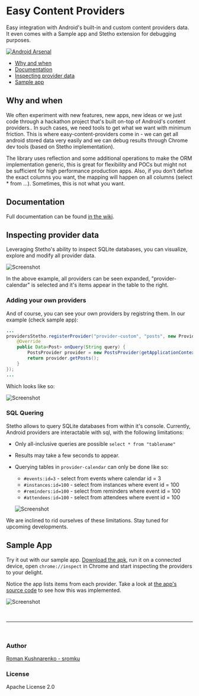 # Easy Content Providers
Easy integration with Android's built-in and custom content providers data. It even comes with a Sample app and Stetho extension for debugging purposes.

[![Android Arsenal](https://img.shields.io/badge/Android%20Arsenal-easy--content--providers-brightgreen.svg?style=flat)](http://android-arsenal.com/details/1/2334)


- [Why and when](#why-and-when)
- [Documentation](#documentation)
- [Inspecting provider data](#inspecting-provider-data)
- [Sample app](#sample-app)

## Why and when
We often experiment with new features, new apps, new ideas or we just code through a hackathon project that's built on-top of Android's content providers.. In such cases, we need tools to get what we want with minimum friction. This is where easy-content-providers come in - we can get all android stored data very easily and we can debug results through Chrome dev tools (based on Stetho implementation).

The library uses reflection and some additional operations to make the ORM implementation generic, this is great for flexibility and POCs but might not be sufficient for high performance production apps. Also, if you don't define the exact columns you want, the mapping will happen on all columns (select * from ...). Sometimes, this is not what you want.


## Documentation

Full documentation can be found [in the wiki](https://github.com/EverythingMe/easy-content-providers/wiki).


## Inspecting provider data

Leveraging Stetho's ability to inspect SQLite databases, you can visualize, explore and modify all provider data.

![Screenshot](https://github.com/EverythingMe/easy-content-providers/wiki/images/stetho-providers.png)

In the above example, all providers can be seen expanded, "provider-calendar" is selected and it's items appear in the table to the right.

### Adding your own providers
And of course, you can see your own providers by registring them. In our example (check sample app):

```java
...
providersStetho.registerProvider("provider-custom", "posts", new ProvidersStetho.QueryExecutor<Post>() {
    @Override
    public Data<Post> onQuery(String query) {
        PostsProvider provider = new PostsProvider(getApplicationContext());
        return provider.getPosts();
    }
});
...
```

Which looks like so:

![Screenshot](https://github.com/EverythingMe/easy-content-providers/wiki/images/stetho-providers-custom.png)

### SQL Quering

Stetho allows to query SQLite databases from within it's console. Currently, Android providers are
interactable with sql, with the following limitations:

- Only all-inclusive queries are possible `select * from "tablename"`

- Results may take a few seconds to appear.

- Querying tables in `provider-calendar` can only be done like so:

  - `#events:id=3` - select from events where calendar id = 3
  - `#instances:id=100` - select from instances where event id = 100
  - `#reminders:id=100` - select from reminders where event id = 100
  - `#attendees:id=100` - select from attendees where event id = 100

  ![Screenshot](https://github.com/EverythingMe/easy-content-providers/wiki/images/stetho-providers-sql.png)

We are inclined to rid ourselves of these limitations. Stay tuned for upcoming developments.


## Sample App

Try it out with our sample app. [Download the apk](https://github.com/EverythingMe/easy-content-providers/wiki/sample-app/app-debug.apk), run it on a connected device, open `chrome://inspect` in Chrome and start inspecting the providers to your delight.

Notice the app lists items from each provider. Take a look at [the app's source code](https://github.com/EverythingMe/easy-content-providers/tree/master/app/src) to see how this was implemented.

![Screenshot](https://github.com/EverythingMe/easy-content-providers/wiki/images/sample-app.png)

<br/>

------------
<br/>

### Author
[Roman Kushnarenko - sromku](https://github.com/sromku)

### License
Apache License 2.0
